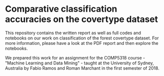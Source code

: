 # Comparative classification accuracies on the covertype dataset

This repository contains the written report as well as full codes and notebooks on our work on classification of the forest covertype dataset. For more information, please have a look at the PDF report and then explore the notebooks.

We prepared this work for an assignment for the COMP5318 course - "Machine Learning and Data Mining" - taught at the University of Sydney, Australia by Fabio Ramos and Roman Marchant in the first semester of 2018.

